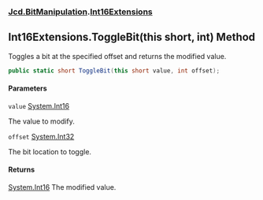 ### [Jcd.BitManipulation](Jcd.BitManipulation.md 'Jcd.BitManipulation').[Int16Extensions](Jcd.BitManipulation.Int16Extensions.md 'Jcd.BitManipulation.Int16Extensions')

## Int16Extensions.ToggleBit(this short, int) Method

Toggles a bit at the specified offset and returns the modified value.

```csharp
public static short ToggleBit(this short value, int offset);
```

#### Parameters

<a name='Jcd.BitManipulation.Int16Extensions.ToggleBit(thisshort,int).value'></a>

`value` [System.Int16](https://docs.microsoft.com/en-us/dotnet/api/System.Int16 'System.Int16')

The value to modify.

<a name='Jcd.BitManipulation.Int16Extensions.ToggleBit(thisshort,int).offset'></a>

`offset` [System.Int32](https://docs.microsoft.com/en-us/dotnet/api/System.Int32 'System.Int32')

The bit location to toggle.

#### Returns

[System.Int16](https://docs.microsoft.com/en-us/dotnet/api/System.Int16 'System.Int16')
The modified value.